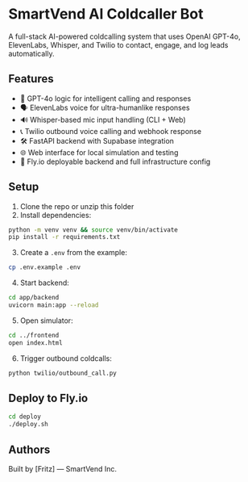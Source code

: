# SmartVend AI Coldcaller Bot

A full-stack AI-powered coldcalling system that uses OpenAI GPT-4o, ElevenLabs, Whisper, and Twilio to contact, engage, and log leads automatically.

## Features
- 🧠 GPT-4o logic for intelligent calling and responses
- 🗣️ ElevenLabs voice for ultra-humanlike responses
- 🔊 Whisper-based mic input handling (CLI + Web)
- 📞 Twilio outbound voice calling and webhook response
- 🛠 FastAPI backend with Supabase integration
- 🌐 Web interface for local simulation and testing
- 🚀 Fly.io deployable backend and full infrastructure config

## Setup

1. Clone the repo or unzip this folder
2. Install dependencies:

```bash
python -m venv venv && source venv/bin/activate
pip install -r requirements.txt
```

3. Create a `.env` from the example:

```bash
cp .env.example .env
```

4. Start backend:
```bash
cd app/backend
uvicorn main:app --reload
```

5. Open simulator:
```bash
cd ../frontend
open index.html
```

6. Trigger outbound coldcalls:
```bash
python twilio/outbound_call.py
```

## Deploy to Fly.io
```bash
cd deploy
./deploy.sh
```

## Authors
Built by [Fritz] — SmartVend Inc.
